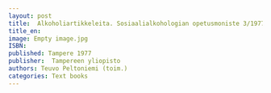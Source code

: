 ```yaml
---
layout: post
title:  Alkoholiartikkeleita. Sosiaalialkohologian opetusmoniste 3/1977. (223 s.)
title_en:  
image: Empty image.jpg
ISBN: 
published: Tampere 1977
publisher:  Tampereen yliopisto
authors: Teuvo Peltoniemi (toim.)
categories: Text books
---
```

